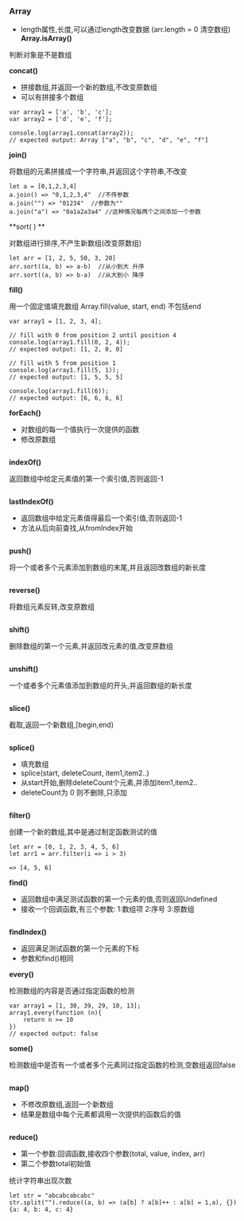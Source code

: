 ### Array
- length属性,长度,可以通过length改变数据 (arr.length = 0 清空数组)
**Array.isArray()**

判断对象是不是数组

**concat()**

- 拼接数组,并返回一个新的数组,不改变原数组
- 可以有拼接多个数组
```
var array1 = ['a', 'b', 'c'];
var array2 = ['d', 'e', 'f'];

console.log(array1.concat(array2));
// expected output: Array ["a", "b", "c", "d", "e", "f"]
```
**join()**

将数组的元素拼接成一个字符串,并返回这个字符串,不改变
```
let a = [0,1,2,3,4]
a.join() => "0,1,2,3,4"  //不传参数
a.join("") => "01234"  //参数为""
a.join("a") => "0a1a2a3a4" //这种情况每两个之间添加一个参数

```
**sort( ) **

对数组进行排序,不产生新数组(改变原数组)
``` 
let arr = [1, 2, 5, 50, 3, 20]
arr.sort((a, b) => a-b)  //从小到大 升序
arr.sort((a, b) => b-a)  //从大到小 降序
```
**fill()**

用一个固定值填充数组 Array.fill(value, start, end) 不包括end
```
var array1 = [1, 2, 3, 4];

// fill with 0 from position 2 until position 4
console.log(array1.fill(0, 2, 4));
// expected output: [1, 2, 0, 0]

// fill with 5 from position 1
console.log(array1.fill(5, 1));
// expected output: [1, 5, 5, 5]

console.log(array1.fill(6));
// expected output: [6, 6, 6, 6]

```
**forEach()**

- 对数组的每一个值执行一次提供的函数
- 修改原数组
```
```
**indexOf()**

返回数组中给定元素值的第一个索引值,否则返回-1
```
```
**lastIndexOf()**

- 返回数组中给定元素值得最后一个索引值,否则返回-1
- 方法从后向前查找,从fromIndex开始
```
```
**push()**

将一个或者多个元素添加到数组的末尾,并且返回改数组的新长度
```
```
**reverse()**

将数组元素反转,改变原数组
```
```
**shift()**

删除数组的第一个元素,并返回改元素的值,改变原数组
```
```
**unshift()**

一个或者多个元素值添加到数组的开头,并返回数组的新长度
```
```
**slice()**

截取,返回一个新数组,[begin,end)
```
```
**splice()**

- 填充数组
- splice(start, deleteCount, item1,item2..) 
- 从start开始,删除deleteCount个元素,并添加item1,item2..
- deleteCount为 0 则不删除,只添加
```
```
**filter()**

创建一个新的数组,其中是通过制定函数测试的值
```
let arr = [0, 1, 2, 3, 4, 5, 6]
let arr1 = arr.filter(i => i > 3)

=> [4, 5, 6]
```
**find()**

- 返回数组中满足测试函数的第一个元素的值,否则返回Undefined
- 接收一个回调函数,有三个参数: 1:数组项 2:序号 3:原数组
```
```
**findIndex()**

- 返回满足测试函数的第一个元素的下标
- 参数和find()相同


**every()**

检测数组的内容是否通过指定函数的检测
```
var array1 = [1, 30, 39, 29, 10, 13];
array1.every(function (n){
    return n >= 10
})
// expected output: false
```
**some()**

检测数组中是否有一个或者多个元素同过指定函数的检测,空数组返回false
```
```
**map()**

- 不修改原数组,返回一个新数组
- 结果是数组中每个元素都调用一次提供的函数后的值
```
```
**reduce()**

- 第一个参数:回调函数,接收四个参数(total, value, index, arr)
- 第二个参数total初始值

统计字符串出现次数
```
let str = "abcabcabcabc"
str.split("").reduce((a, b) => (a[b] ? a[b]++ : a[b] = 1,a), {})
{a: 4, b: 4, c: 4}
```